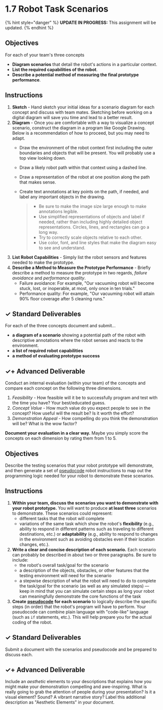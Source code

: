 # 1.7 Robot Task Scenarios

{% hint style="danger" %}
**UPDATE IN PROGRESS:** This assignment will be updated.
{% endhint %}

## Objectives

For each of your team's three concepts

* **Diagram scenarios** that detail the robot's actions in a particular context.
* **List the required capabilities of the robot**.
* **Describe a potential method of measuring the final prototype performance**.

## Instructions

1. **Sketch** - Hand sketch your initial ideas for a scenario diagram for each concept and discuss with team mates. Sketching before working on a digital diagram will save you time and lead to a better result.
2. **Diagram** - Once you are comfortable with a way to visualize a concept scenario, construct the diagram in a program like Google Drawing. Below is a recommendation of how to proceed, but you may need to adapt.
   * Draw the environment of the robot context first including the outer boundaries and objects that will be present. You will probably use a top view looking down.
   * Draw a likely robot path within that context using a dashed line.
   * Draw a representation of the robot at one position along the path that makes sense.
   * Create text annotations at key points on the path, if needed, and label any important objects in the drawing.

     > * Be sure to make the image size large enough to make annotations legible.
     > * Use simplified representations of objects and label if needed, rather than including highly detailed object representations. Circles, lines, and rectangles can go a long way.
     > * Try to correctly scale objects relative to each other.
     > * Use color, font, and line styles that make the diagram easy to see and understand.
3. **List Robot Capabilities** - Simply list the robot sensors and features needed to make the prototype.
4. **Describe a Method to Measure the Prototype Performance** - Briefly describe a method to measure the prototype in two regards, _failure avoidance_ and _performance quality_.
   * Failure avoidance: For example, "Our vacuuming robot will become stuck, lost, or inoperable, at most, only once in ten trials."
   * Performance quality: For example, "Our vacuuming robot will attain 90% floor coverage after 5 cleaning runs."

## ✓ Standard Deliverables

For each of the three concepts document and submit...

* **a diagram of a scenario** showing a potential path of the robot with descriptive annotations where the robot senses and reacts to the environment.
* **a list of required robot capabilities**
* **a method of evaluating prototype success**

## ✓+ Advanced Deliverable

Conduct an internal evaluation \(within your team\) of the concepts and compare each concept on the following three dimensions.

1. _Feasibility_ - How feasible will it be to successfully program and test with the time you have? Your best/educated guess.
2. _Concept Value_ - How much value do you expect people to see in the concept? How useful will the result be? Is it worth the effort?
3. _Demonstration Appeal_ - How compelling do you think the demonstration will be? What is the wow factor?

**Document your evaluation in a clear way.** Maybe you simply score the concepts on each dimension by rating them from 1 to 5.

## Objectives

Describe the testing scenarios that your robot prototype will demonstrate, and then generate a set of [pseudocode](https://codehs.com/glossary/term/10) robot instructions to map out the programming logic needed for your robot to demonstrate these scenarios.

## Instructions

1. **Within your team, discuss the scenarios you want to demonstrate with your robot prototype.** You will want to produce **at least three** scenarios to demonstrate. These scenarios could represent:
   * different tasks that the robot will complete
   * variations of the same task which show the robot's **flexibility** \(e.g., ability to respond in different patterns such as traveling to different destinations, etc.\) or **adaptability** \(e.g., ability to respond to changes in the environment such as avoiding obstacles even if their location changes, etc.\).
2. **Write a clear and concise description of each scenario.** Each scenario can probably be described in about two or three paragraphs. Be sure to include:
   * the robot's overall task/goal for the scenario
   * a description of the objects, obstacles, or other features that the testing environment will need for the scenario
   * a stepwise description of what the robot will need to do to complete the task/goal for the scenario \(as well as any simulated steps\) — keep in mind that you can simulate certain steps as long your robot can meaningfully demonstrate the core functions of the task
3. **Create** [**pseudocode**](https://codehs.com/glossary/term/10) **for each scenario** to logically describe the specific steps \(in order\) that the robot's program will have to perform. Your pseudocode can combine plain language with "code-like" language \(such as `if` statements, etc.\). This will help prepare you for the actual coding of the robot.

## ✓ Standard Deliverables

Submit a document with the scenarios and pseudocode and be prepared to discuss each.

## ✓+ Advanced Deliverable

Include an _aesthetic_ elements to your descriptions that explains how you might make your demonstration compelling and awe-inspiring. What is really going to grab the attention of people during your presentation? Is it a visual element? Sound? A vibrant narrative story? Label this additional description as "Aesthetic Elements" in your document.

